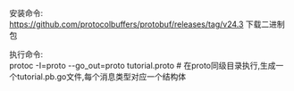 安装命令:  
https://github.com/protocolbuffers/protobuf/releases/tag/v24.3 下载二进制包  

执行命令:    
protoc -I=proto --go_out=proto tutorial.proto  # 在proto同级目录执行,生成一个tutorial.pb.go文件,每个消息类型对应一个结构体
